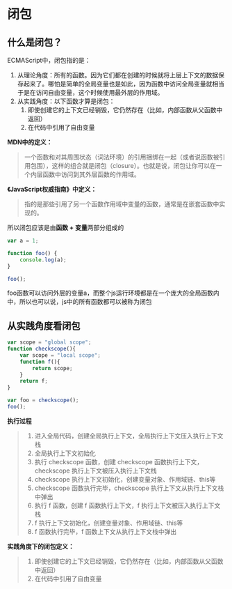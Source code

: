 # 闭包

## 什么是闭包？

ECMAScript中，闭包指的是：

1. 从理论角度：所有的函数。因为它们都在创建的时候就将上层上下文的数据保存起来了。哪怕是简单的全局变量也是如此，因为函数中访问全局变量就相当于是在访问自由变量，这个时候使用最外层的作用域。
2. 从实践角度：以下函数才算是闭包：
   1. 即使创建它的上下文已经销毁，它仍然存在（比如，内部函数从父函数中返回）
   2. 在代码中引用了自由变量

**MDN中的定义：**

> 一个函数和对其周围状态（词法环境）的引用捆绑在一起（或者说函数被引用包围），这样的组合就是闭包（closure）。也就是说，闭包让你可以在一个内层函数中访问到其外层函数的作用域。

**《JavaScript权威指南》中定义：**

> 指的是那些引用了另一个函数作用域中变量的函数，通常是在嵌套函数中实现的。

所以闭包应该是由**函数 + 变量**两部分组成的

```js
var a = 1;

function foo() {
    console.log(a);
}

foo();
```

foo函数可以访问外层的变量a，而整个js运行环境都是在一个庞大的全局函数内中，所以也可以说，js中的所有函数都可以被称为闭包

## 从实践角度看闭包

```js
var scope = "global scope";
function checkscope(){
    var scope = "local scope";
    function f(){
        return scope;
    }
    return f;
}

var foo = checkscope();
foo();
```

**执行过程**

>1. 进入全局代码，创建全局执行上下文，全局执行上下文压入执行上下文栈
>2. 全局执行上下文初始化
>3. 执行 checkscope 函数，创建 checkscope 函数执行上下文，checkscope 执行上下文被压入执行上下文栈
>4. checkscope 执行上下文初始化，创建变量对象、作用域链、this等
>5. checkscope 函数执行完毕，checkscope 执行上下文从执行上下文栈中弹出
>6. 执行 f 函数，创建 f 函数执行上下文，f 执行上下文被压入执行上下文栈
>7. f 执行上下文初始化，创建变量对象、作用域链、this等
>8. f 函数执行完毕，f 函数上下文从执行上下文栈中弹出

**实践角度下的闭包定义：**

>1. 即使创建它的上下文已经销毁，它仍然存在（比如，内部函数从父函数中返回）
>2. 在代码中引用了自由变量

